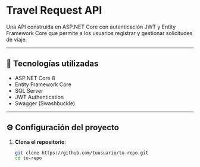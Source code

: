 # Travel Request API

Una API construida en ASP.NET Core con autenticación JWT y Entity Framework Core que permite a los usuarios registrar y gestionar solicitudes de viaje.

---

## 🚀 Tecnologías utilizadas

- ASP.NET Core 8
- Entity Framework Core
- SQL Server
- JWT Authentication
- Swagger (Swashbuckle)

---

## ⚙️ Configuración del proyecto

1. **Clona el repositorio**:
   ```bash
   git clone https://github.com/tuusuario/tu-repo.git
   cd tu-repo
